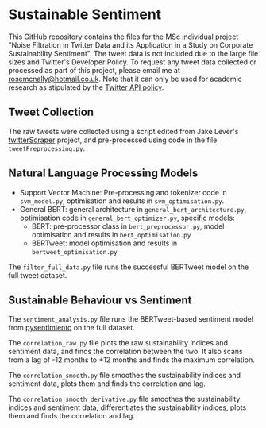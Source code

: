 # Sustainable Sentiment 

This GitHub repository contains the files for the MSc individual project "Noise Filtration in Twitter Data and its Application in a Study on Corporate Sustainability Sentiment". The tweet data is not included due to the large file sizes and Twitter's Developer Policy. To request any tweet data collected or processed as part of this project, please email me at rosemcnally@hotmail.co.uk. Note that it can only be used for academic research as stipulated by the [Twitter API policy](https://developer.twitter.com/en/developer-terms/policy).

## Tweet Collection

The raw tweets were collected using a script edited from Jake Lever's [twitterScraper](https://github.com/DL-WG/twitterScraper) project, and pre-processed using code in the file `tweetPreprocessing.py`. 

## Natural Language Processing Models

- Support Vector Machine: Pre-processing and tokenizer code in `svm_model.py`, optimisation and results in `svm_optimisation.py`.
- General BERT: general architecture in `general_bert_architecture.py`, optimisation code in `general_bert_optimizer.py`, specific models:
  - BERT: pre-processor class in `bert_preprocessor.py`, model optimisation and results in `bert_optimisation.py`
  - BERTweet: model optimisation and results in `bertweet_optimisation.py`

The `filter_full_data.py` file runs the successful BERTweet model on the full tweet dataset.

## Sustainable Behaviour vs Sentiment

The `sentiment_analysis.py` file runs the BERTweet-based sentiment model from [pysentimiento](https://github.com/pysentimiento/pysentimiento) on the full dataset.

The `correlation_raw.py` file plots the raw sustainability indices and sentiment data, and finds the correlation between the two. It also scans from a lag of -12 months to +12 months and finds the maximum correlation.

The `correlation_smooth.py` file smoothes the sustainability indices and sentiment data, plots them and finds the correlation and lag.

The `correlation_smooth_derivative.py` file smoothes the sustainability indices and sentiment data, differentiates the sustainability indices, plots them and finds the correlation and lag.

